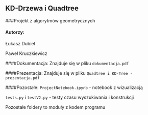 ## **KD-Drzewa i Quadtree**

###Projekt z algorytmów geometrycznych
#### Autorzy:
Łukasz Dubiel

Paweł Kruczkiewicz

####Dokumentacja:
Znajduje się w pliku `dokumentacja.pdf`

####Prezentacja:
Znajduje się w pliku `Quadtree i KD-Tree - prezentacja.pdf`

####Pozostałe:
`ProjectNotebook.ipynb` - notebook z wizualizacją

`tests.py` i `testV2.py` - testy czasu wyszukiwania i konstrukcji 

Pozostałe foldery to moduły z kodem programu